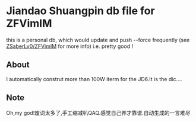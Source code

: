 # Jiandao Shuangpin db file for ZFVimIM 

this is a personal db, which would update and push --force frequently (see [ZSaberLv0/ZFVimIM](https://github.com/ZSaberLv0/ZFVimIM) for more info)   i.e. pretty good  !

## About
I automatically construt more than 100W iterm for the JD6.It is the  dic.... 

## Note

Oh,my god!废词太多了,手工缩减叭QAQ.感觉自己养才靠谱.自动生成的一言难尽
